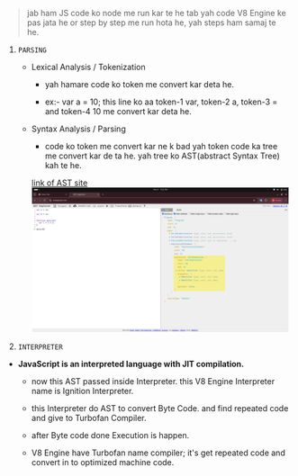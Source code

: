 > jab ham JS code ko node me run kar te he tab yah code V8 Engine ke pas jata he or step by step me run hota he, yah steps ham samaj te he.

1. `PARSING`

   - Lexical Analysis / Tokenization

     - yah hamare code ko token me convert kar deta he.

     - ex:- var a = 10; this line ko aa token-1 var, token-2 a, token-3 = and token-4 10 me convert kar deta he.

   - Syntax Analysis / Parsing

     - code ko token me convert kar ne k bad yah token code ka tree me convert kar de ta he. yah tree ko AST(abstract Syntax Tree) kah te he.

     [link of AST site](https://astexplorer.net/)
     ![](./img/AST.png)

2. `INTERPRETER`

- **JavaScript is an interpreted language with JIT compilation.**

    - now this AST passed inside Interpreter. this V8 Engine Interpreter name is Ignition Interpreter.

    - this Interpreter do AST to convert Byte Code. and find repeated code and give to Turbofan Compiler.

    - after Byte code done Execution is happen.

    - V8 Engine have Turbofan name compiler; it's get repeated code and convert in to optimized machine code.
 